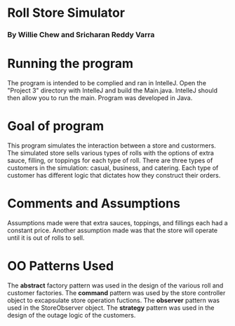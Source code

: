 # Roll Store Simulator
### **By Willie Chew and Sricharan Reddy Varra**

# Running the program
The program is intended to be complied and ran in IntelleJ. Open the "Project 3" directory with IntelleJ
and build the Main.java. IntelleJ should then allow you to run the main. 
Program was developed in Java.

# Goal of program
This program simulates the interaction between a store and custormers. The simulated store sells various
types of rolls with the options of extra sauce, filling, or toppings for each type of roll. There are three
types of customers in the simulation: casual, business, and catering. Each type of customer has different logic
that dictates how they construct their orders. 

# Comments and Assumptions
Assumptions made were that extra sauces, toppings, and fillings each had a constant price. Another assumption 
made was that the store will operate until it is out of rolls to sell.

# OO Patterns Used
The <strong>abstract</strong> factory pattern was used in the design of the various roll and customer factories.
The <strong>command</strong> pattern was used by the store controller object to excapsulate store operation fuctions.
The <strong>observer</strong> pattern was used in the StoreObserver object.
The <strong>strategy</strong> pattern was used in the design of the outage logic of the customers.  
